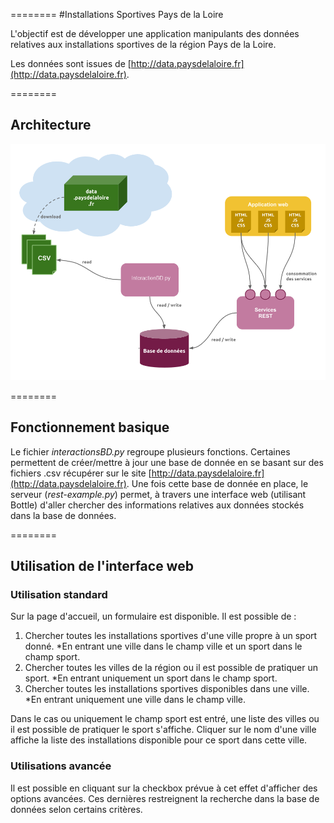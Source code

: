 ========
#Installations Sportives Pays de la Loire 


L'objectif est de développer une application manipulants des données relatives aux installations sportives de la région Pays de la Loire.

Les données sont issues de [http://data.paysdelaloire.fr](http://data.paysdelaloire.fr).

========
## Architecture

![architecture.png](img/architecture.png)

========
## Fonctionnement basique

Le fichier *interactionsBD.py* regroupe plusieurs fonctions.
Certaines permettent de créer/mettre à jour une base de donnée en se basant sur des fichiers .csv récupérer sur le site [http://data.paysdelaloire.fr](http://data.paysdelaloire.fr).
Une fois cette base de donnée en place, le serveur (*rest-example.py*) permet, à travers une interface web (utilisant Bottle) d'aller chercher des informations relatives aux données stockés dans la base de données.

========
## Utilisation de l'interface web



### Utilisation standard

Sur la page d'accueil, un formulaire est disponible. Il est possible de : 

1. Chercher toutes les installations sportives d'une ville propre à un sport donné.
  *En entrant une ville dans le champ ville et un sport dans le champ sport.
2. Chercher toutes les villes de la région ou il est possible de pratiquer un sport.
  *En entrant uniquement un sport dans le champ sport.
3. Chercher toutes les installations sportives disponibles dans une ville.
  *En entrant uniquement une ville dans le champ ville.

Dans le cas ou uniquement le champ sport est entré, une liste des villes ou il est possible de pratiquer le sport s'affiche. Cliquer sur le nom d'une ville affiche la liste des installations disponible pour ce sport dans cette ville.

### Utilisations avancée

Il est possible en cliquant sur la checkbox prévue à cet effet d'afficher des options avancées.
Ces dernières restreignent la recherche dans la base de données selon certains critères.
